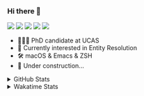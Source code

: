 ### Hi there 👋

[![](https://img.shields.io/badge/-Email-325180?logo=maildotru&logoColor=white&style=flat-square)](mailto:hi@wang.tianshu.me)
[![](https://img.shields.io/badge/-GitHub-black?logo=GitHub&style=flat-square)](https://github.com/tshu-w)
[![](https://img.shields.io/badge/-Telegram-26a5e4?labelColor=fafafa&logo=telegram&style=flat-square)](https://t.me/tshu_w) 
[![](https://img.shields.io/badge/-Twitter-1da1f2?logo=Twitter&logoColor=white&style=flat-square)](https://twitter.com/tshu_w)
[![](https://komarev.com/ghpvc/?username=tshu-w&color=blueviolet&style=flat-square)]()



- 🧑🏻‍🎓 PhD candidate at UCAS
- 🔭 Currently interested in Entity Resolution
- 🛠 macOS & Emacs & ZSH
- 🚧 Under construction...

<details>

<summary>GitHub Stats</summary>

![Tianshu's GitHub stats](https://github-readme-stats.vercel.app/api?username=tshu-w&show_icons=true&theme=buefy&count_private=true)
  
</details>


<details>
  <summary>Wakatime Stats</summary>

  Currently, files accessed by tramp cannot be tracked by wakatime, see https://github.com/wakatime/wakatime-mode/issues/27
  <br>
  
<!--START_SECTION:waka-->
**I'm an Early 🐤** 

```text
🌞 Morning    64 commits     █████░░░░░░░░░░░░░░░░░░░░   23.44% 
🌆 Daytime    144 commits    █████████████░░░░░░░░░░░░   52.75% 
🌃 Evening    59 commits     █████░░░░░░░░░░░░░░░░░░░░   21.61% 
🌙 Night      6 commits      ░░░░░░░░░░░░░░░░░░░░░░░░░   2.2%

```
📅 **I'm Most Productive on Monday** 

```text
Monday       70 commits     ██████░░░░░░░░░░░░░░░░░░░   25.64% 
Tuesday      48 commits     ████░░░░░░░░░░░░░░░░░░░░░   17.58% 
Wednesday    21 commits     ██░░░░░░░░░░░░░░░░░░░░░░░   7.69% 
Thursday     30 commits     ██░░░░░░░░░░░░░░░░░░░░░░░   10.99% 
Friday       49 commits     ████░░░░░░░░░░░░░░░░░░░░░   17.95% 
Saturday     34 commits     ███░░░░░░░░░░░░░░░░░░░░░░   12.45% 
Sunday       21 commits     ██░░░░░░░░░░░░░░░░░░░░░░░   7.69%

```


📊 **This Week I Spent My Time On** 

```text
💬 Programming Languages: 
sh                       11 hrs 19 mins      ████████████░░░░░░░░░░░░░   48.35% 
Org                      8 hrs 49 mins       █████████░░░░░░░░░░░░░░░░   37.71% 
Emacs Lisp               3 hrs 3 mins        ███░░░░░░░░░░░░░░░░░░░░░░   13.03% 
Other                    8 mins              ░░░░░░░░░░░░░░░░░░░░░░░░░   0.58% 
JavaScript               4 mins              ░░░░░░░░░░░░░░░░░░░░░░░░░   0.34%

🔥 Editors: 
Emacs                    12 hrs 5 mins       █████████████░░░░░░░░░░░░   51.65% 
Zsh                      11 hrs 19 mins      ████████████░░░░░░░░░░░░░   48.35%

🐱‍💻 Projects: 
Unknown Project          9 hrs 10 mins       █████████░░░░░░░░░░░░░░░░   39.15% 
Terminal                 6 hrs 5 mins        ██████░░░░░░░░░░░░░░░░░░░   25.98% 
emacs                    2 hrs 55 mins       ███░░░░░░░░░░░░░░░░░░░░░░   12.52% 
lightning-hydra-template 1 hr 50 mins        ██░░░░░░░░░░░░░░░░░░░░░░░   7.84% 
lightning-template       1 hr 40 mins        █░░░░░░░░░░░░░░░░░░░░░░░░   7.16%

💻 Operating System: 
Mac                      17 hrs 22 mins      ██████████████████░░░░░░░   74.17% 
Linux                    6 hrs 3 mins        ██████░░░░░░░░░░░░░░░░░░░   25.83%

```

**I Mostly Code in Python** 

```text
Python                   7 repos             █████████░░░░░░░░░░░░░░░░   36.84% 
HTML                     2 repos             ██░░░░░░░░░░░░░░░░░░░░░░░   10.53% 
Emacs Lisp               2 repos             ██░░░░░░░░░░░░░░░░░░░░░░░   10.53% 
JavaScript               2 repos             ██░░░░░░░░░░░░░░░░░░░░░░░   10.53% 
TeX                      2 repos             ██░░░░░░░░░░░░░░░░░░░░░░░   10.53%

```



 Last Updated on 19/02/2022 08:05:51 UTC
<!--END_SECTION:waka-->
</details>
